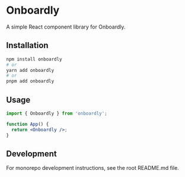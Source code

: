 # Onboardly

A simple React component library for Onboardly.

## Installation

```bash
npm install onboardly
# or
yarn add onboardly
# or
pnpm add onboardly
```

## Usage

```jsx
import { Onboardly } from 'onboardly';

function App() {
  return <Onboardly />;
}
```

## Development

For monorepo development instructions, see the root README.md file. 